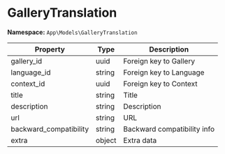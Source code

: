 # GalleryTranslation

**Namespace:** `App\Models\GalleryTranslation`

| Property               | Type    | Description                       |
|------------------------|---------|-----------------------------------|
| gallery_id             | uuid    | Foreign key to Gallery            |
| language_id            | string  | Foreign key to Language           |
| context_id             | uuid    | Foreign key to Context            |
| title                  | string  | Title                             |
| description            | string  | Description                       |
| url                    | string  | URL                               |
| backward_compatibility | string  | Backward compatibility info       |
| extra                  | object  | Extra data                        |
